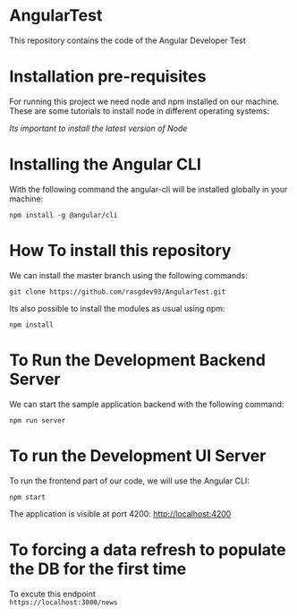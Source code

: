 # AngularTest

This repository contains the code of the Angular Developer Test

# Installation pre-requisites

For running this project we need node and npm installed on our machine. These are some tutorials to install node in different operating systems:

*Its important to install the latest version of Node*


# Installing the Angular CLI

With the following command the angular-cli will be installed globally in your machine:

    npm install -g @angular/cli 


# How To install this repository

We can install the master branch using the following commands:

    git clone https://github.com/rasgdev93/AngularTest.git
    
Its also possible to install the modules as usual using npm:

    npm install 

# To Run the Development Backend Server

We can start the sample application backend with the following command:

    npm run server

# To run the Development UI Server

To run the frontend part of our code, we will use the Angular CLI:

    npm start 

The application is visible at port 4200: [http://localhost:4200](http://localhost:4200)

# To forcing a data refresh to populate the DB for the first time 
To excute this endpoint      
`https://localhost:3000/news` 
